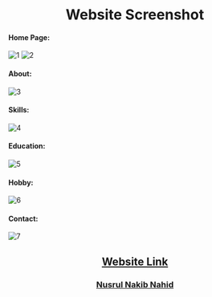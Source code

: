 <h1 align="center"><b> Website Screenshot</b></h1> 


<h4 align="left"><b>Home Page:</b></h4>

![1](https://github.com/nusrulnakibnahid/My_Portfolio_Website/assets/105875914/1e3e3eb6-52c5-45a1-b878-21b495cf4129)
![2](https://github.com/nusrulnakibnahid/My_Portfolio_Website/assets/105875914/f9b6dcac-35c2-4d66-8836-c6efd8ceaf67)



<h4 align="left"><b>About:</b></h4>

![3](https://github.com/nusrulnakibnahid/My_Portfolio_Website/assets/105875914/502e6c57-21a2-4a8a-a688-63b8fe14caa7)



<h4 align="left" ><b>Skills:</b></h4>

![4](https://github.com/nusrulnakibnahid/My_Portfolio_Website/assets/105875914/af568b73-5643-424a-a463-bd7161ff2610)



<h4 align="left"><b>Education:</b></h4>

![5](https://github.com/nusrulnakibnahid/My_Portfolio_Website/assets/105875914/6e2d9e19-6c6c-4c93-85a0-b8568846332c)



<h4 align="left"><b>Hobby:</b></h4>

![6](https://github.com/nusrulnakibnahid/My_Portfolio_Website/assets/105875914/11ecddc7-d6d3-4a1f-b11d-7cd9b9f6d27e)


<h4 align="left" ><b>Contact:</b></h4>

![7](https://github.com/nusrulnakibnahid/My_Portfolio_Website/assets/105875914/d3b40745-ac33-46ea-a465-5e7b2dc96b8a)


<h2 align="center" ><b><u>Website Link</u></b></h2>
<h3 align="center" ><a href="https://nusrulnakibnahid.github.io/My-Portfolio-Website/" target="_blank">Nusrul Nakib Nahid</a></h3>
